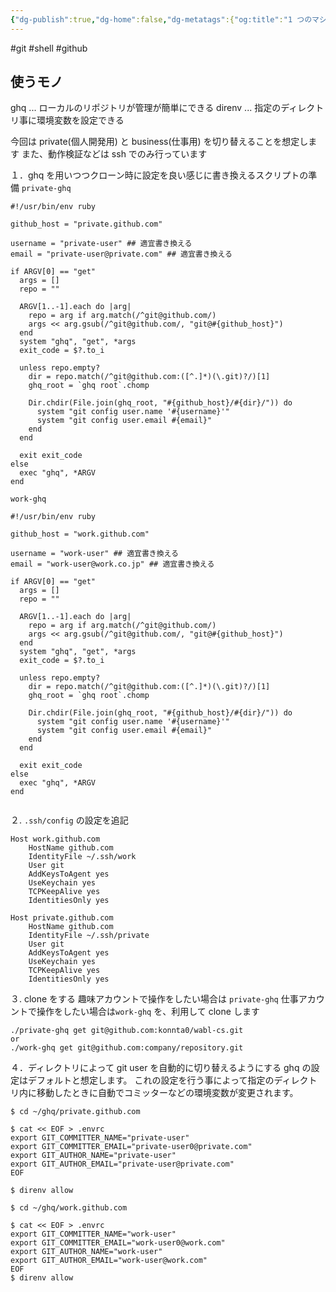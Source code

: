 ```yaml
---
{"dg-publish":true,"dg-home":false,"dg-metatags":{"og:title":"1 つのマシンで2つの git のユーザーを簡単に切り替える方法","og:image":"https://raw.githubusercontent.com/konnta0/blog2/refs/heads/main/konnta0.jpg","twitter:card":"summary","twitter:title":"1 つのマシンで2つの git のユーザーを簡単に切り替える方法","twitter:image":"https://raw.githubusercontent.com/konnta0/blog2/refs/heads/main/konnta0.jpg","twitter:site":"@konnta0"},"permalink":"/Engineering/1 つのマシンで2つの git のユーザーを簡単に切り替える方法/","metatags":{"og:title":"1 つのマシンで2つの git のユーザーを簡単に切り替える方法","og:image":"https://raw.githubusercontent.com/konnta0/blog2/refs/heads/main/konnta0.jpg","twitter:card":"summary","twitter:title":"1 つのマシンで2つの git のユーザーを簡単に切り替える方法","twitter:image":"https://raw.githubusercontent.com/konnta0/blog2/refs/heads/main/konnta0.jpg","twitter:site":"@konnta0"},"dgPassFrontmatter":true,"created":"2024-12-08T12:07:32.343+09:00","updated":"2025-01-07T00:59:41.965+09:00"}
---
```



#git #shell #github

## 使うモノ
ghq ... ローカルのリポジトリが管理が簡単にできる
direnv ... 指定のディレクトリ事に環境変数を設定できる

今回は private(個人開発用) と  business(仕事用) を切り替えることを想定します
また、動作検証などは ssh でのみ行っています

１．ghq を用いつつクローン時に設定を良い感じに書き換えるスクリプトの準備
`private-ghq`
```shell
#!/usr/bin/env ruby

github_host = "private.github.com"

username = "private-user" ## 適宜書き換える
email = "private-user@private.com" ## 適宜書き換える

if ARGV[0] == "get"
  args = []
  repo = ""

  ARGV[1..-1].each do |arg|
    repo = arg if arg.match(/^git@github.com/)
    args << arg.gsub(/^git@github.com/, "git@#{github_host}")
  end
  system "ghq", "get", *args
  exit_code = $?.to_i

  unless repo.empty?
    dir = repo.match(/^git@github.com:([^.]*)(\.git)?/)[1]
    ghq_root = `ghq root`.chomp

    Dir.chdir(File.join(ghq_root, "#{github_host}/#{dir}/")) do
      system "git config user.name '#{username}'"
      system "git config user.email #{email}"
    end
  end

  exit exit_code
else
  exec "ghq", *ARGV
end
```

`work-ghq`
```shell
#!/usr/bin/env ruby

github_host = "work.github.com" 

username = "work-user" ## 適宜書き換える
email = "work-user@work.co.jp" ## 適宜書き換える

if ARGV[0] == "get"
  args = []
  repo = ""

  ARGV[1..-1].each do |arg|
    repo = arg if arg.match(/^git@github.com/)
    args << arg.gsub(/^git@github.com/, "git@#{github_host}")
  end
  system "ghq", "get", *args
  exit_code = $?.to_i

  unless repo.empty?
    dir = repo.match(/^git@github.com:([^.]*)(\.git)?/)[1]
    ghq_root = `ghq root`.chomp

    Dir.chdir(File.join(ghq_root, "#{github_host}/#{dir}/")) do
      system "git config user.name '#{username}'"
      system "git config user.email #{email}"
    end
  end

  exit exit_code
else
  exec "ghq", *ARGV
end


```


２. `.ssh/config` の設定を追記
```config
Host work.github.com
    HostName github.com
    IdentityFile ~/.ssh/work
    User git
    AddKeysToAgent yes
    UseKeychain yes
    TCPKeepAlive yes
    IdentitiesOnly yes

Host private.github.com
    HostName github.com
    IdentityFile ~/.ssh/private
    User git
    AddKeysToAgent yes
    UseKeychain yes
    TCPKeepAlive yes
    IdentitiesOnly yes
```


３. clone をする
趣味アカウントで操作をしたい場合は `private-ghq` 
仕事アカウントで操作をしたい場合は`work-ghq`
を、利用して clone します
```shell
./private-ghq get git@github.com:konnta0/wabl-cs.git 
or
./work-ghq get git@github.com:company/repository.git 
```

４．ディレクトリによって git user を自動的に切り替えるようにする
ghq の設定はデフォルトと想定します。
これの設定を行う事によって指定のディレクトリ内に移動したときに自動でコミッターなどの環境変数が変更されます。
```
$ cd ~/ghq/private.github.com

$ cat << EOF > .envrc
export GIT_COMMITTER_NAME="private-user"
export GIT_COMMITTER_EMAIL="private-user0@private.com"
export GIT_AUTHOR_NAME="private-user"
export GIT_AUTHOR_EMAIL="private-user@private.com"
EOF

$ direnv allow
```

```
$ cd ~/ghq/work.github.com

$ cat << EOF > .envrc
export GIT_COMMITTER_NAME="work-user"
export GIT_COMMITTER_EMAIL="work-user0@work.com"
export GIT_AUTHOR_NAME="work-user"
export GIT_AUTHOR_EMAIL="work-user@work.com"
EOF
$ direnv allow
```